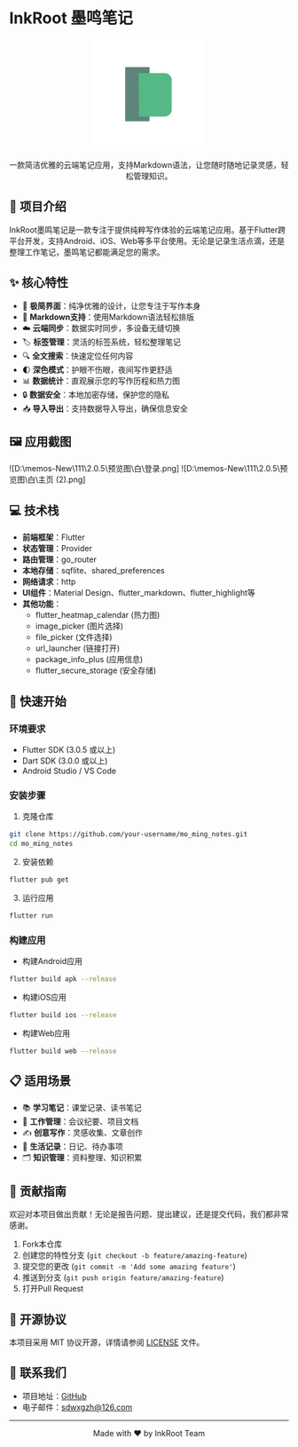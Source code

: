 # InkRoot 墨鸣笔记

<p align="center">
  <img src="assets/images/logo.png" alt="墨鸣笔记Logo" width="200" />
</p>

<p align="center">
  一款简洁优雅的云端笔记应用，支持Markdown语法，让您随时随地记录灵感，轻松管理知识。
</p>

## 📝 项目介绍

InkRoot墨鸣笔记是一款专注于提供纯粹写作体验的云端笔记应用。基于Flutter跨平台开发，支持Android、iOS、Web等多平台使用。无论是记录生活点滴，还是整理工作笔记，墨鸣笔记都能满足您的需求。

## ✨ 核心特性

- 🚀 **极简界面**：纯净优雅的设计，让您专注于写作本身
- 📝 **Markdown支持**：使用Markdown语法轻松排版
- ☁️ **云端同步**：数据实时同步，多设备无缝切换
- 🏷️ **标签管理**：灵活的标签系统，轻松整理笔记
- 🔍 **全文搜索**：快速定位任何内容
- 🌓 **深色模式**：护眼不伤眼，夜间写作更舒适
- 📊 **数据统计**：直观展示您的写作历程和热力图
- 🔒 **数据安全**：本地加密存储，保护您的隐私
- 📥 **导入导出**：支持数据导入导出，确保信息安全

## 🖼️ 应用截图
![D:\memos-New\111\2.0.5\预览图\白\登录.png]
![D:\memos-New\111\2.0.5\预览图\白\主页 (2).png]
## 💻 技术栈

- **前端框架**：Flutter
- **状态管理**：Provider
- **路由管理**：go_router
- **本地存储**：sqflite、shared_preferences
- **网络请求**：http
- **UI组件**：Material Design、flutter_markdown、flutter_highlight等
- **其他功能**：
  - flutter_heatmap_calendar (热力图)
  - image_picker (图片选择)
  - file_picker (文件选择)
  - url_launcher (链接打开)
  - package_info_plus (应用信息)
  - flutter_secure_storage (安全存储)

## 🚀 快速开始

### 环境要求

- Flutter SDK (3.0.5 或以上)
- Dart SDK (3.0.0 或以上)
- Android Studio / VS Code

### 安装步骤

1. 克隆仓库
```bash
git clone https://github.com/your-username/mo_ming_notes.git
cd mo_ming_notes
```

2. 安装依赖
```bash
flutter pub get
```

3. 运行应用
```bash
flutter run
```

### 构建应用

- 构建Android应用
```bash
flutter build apk --release
```

- 构建iOS应用
```bash
flutter build ios --release
```

- 构建Web应用
```bash
flutter build web --release
```

## 📋 适用场景

- 📚 **学习笔记**：课堂记录、读书笔记
- 💼 **工作管理**：会议纪要、项目文档
- ✍️ **创意写作**：灵感收集、文章创作
- 📅 **生活记录**：日记、待办事项
- 🗂️ **知识管理**：资料整理、知识积累

## 🤝 贡献指南

欢迎对本项目做出贡献！无论是报告问题、提出建议，还是提交代码，我们都非常感谢。

1. Fork本仓库
2. 创建您的特性分支 (`git checkout -b feature/amazing-feature`)
3. 提交您的更改 (`git commit -m 'Add some amazing feature'`)
4. 推送到分支 (`git push origin feature/amazing-feature`)
5. 打开Pull Request

## 📄 开源协议

本项目采用 MIT 协议开源，详情请参阅 [LICENSE](LICENSE) 文件。

## 📮 联系我们

- 项目地址：[GitHub](https://github.com/your-username/mo_ming_notes)
- 电子邮件：sdwxgzh@126.com

---

<p align="center">Made with ❤️ by InkRoot Team</p>
